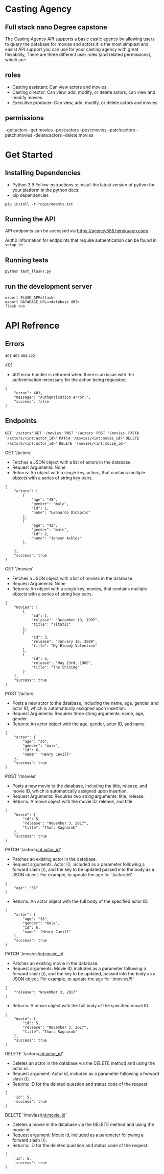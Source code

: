 # Casting Agency

## Full stack nano Degree capstone

The Casting Agency API supports a basic castic agency by allowing users to query the database for movies and actors.it is the most simplest and easist API support you can use for your casting agency with great flexability, There are three different user roles (and related permissions), which are:

## roles

- Casting assistant: Can view actors and movies.
- Casting director: Can view, add, modify, or delete actors; can view and modify movies.
- Executive producer: Can view, add, modify, or delete actors and movies.

## permissions

-get:actors
-get:movies
-post:actors
-post:movies
-patch:actors
-patch:movies
-delete:actors
-delete:movies

# Get Started

## Installing Dependencies

- Python 3.9
  Follow instructions to install the latest version of python for your platform in the python docs.
- pip dependencies

```
pip install -r requirements.txt
```

## Running the API

API endpoints can be accessed via https://agency555.herokuapp.com/

Auth0 information for endpoints that require authentication can be found in `setup.sh`

## Running tests

```
python test_flaskr.py
```

## run the development server

```
export FLASK_APP=flaskr
export DATABASE_URL=<database URI>
flask run

```

# API Refrence

## Errors

`401`
`403`
`404`
`422`

401

- 401 error handler is returned when there is an issue with the authentication necessary for the action being requested.

```
{
	"error": 401,
	"message": "Authentication error.",
	"success": false
}
```

## Endpoints

`GET '/actors'`
`GET '/movies'`
`POST '/actors'`
`POST '/movies'`
`PATCH '/actors/<int:actor_id>'`
`PATCH '/movies/<int:movie_id>'`
`DELETE '/actors/<int:actor_id>'`
`DELETE '/movies/<int:movie_id>'`

GET '/actors'

- Fetches a JSON object with a list of actors in the database.
- Request Arguments: None
- Returns: An object with a single key, actors, that contains multiple objects with a series of string key pairs.

```
{
    "actors": [
        {
            "age": "45",
            "gender": "male",
            "id": 1,
            "name": "Leonardo DiCaprio"
        },
        {
            "age": "42",
            "gender": "male",
            "id": 2,
            "name": "Jensen Ackles"
        },

    ],
    "success": true
}
```

GET '/movies'

- Fetches a JSON object with a list of movies in the database.
- Request Arguments: None
- Returns: An object with a single key, movies, that contains multiple objects with a series of string key pairs.

```
{
    "movies": [
        {
            "id": 1,
            "release": "December 19, 1997",
            "title": "Titatic"
        },
        {
            "id": 3,
            "release": "January 16, 2009",
            "title": "My Bloody Valentine"
        },
        {
            "id": 4,
            "release": "May 23rd, 1980",
            "title": "The Shining"
        }
    ],
    "success": true
}
```

POST '/actors'

- Posts a new actor to the database, including the name, age, gender, and actor ID, which is automatically assigned upon insertion.
- Request Arguments: Requires three string arguments: name, age, gender.
- Returns: An actor object with the age, gender, actor ID, and name.

```
{
    "actor": {
        "age": "36",
        "gender": "male",
        "id": 6,
        "name": "Henry Cavill"
    },
    "success": true
}
```

POST '/movies'

- Posts a new movie to the database, including the title, release, and movie ID, which is automatically assigned upon insertion.
- Request Arguments: Requires two string arguments: title, release.
- Returns: A movie object with the movie ID, release, and title.

```
{
    "movie": {
        "id": 5,
        "release": "November 3, 2017",
        "title": "Thor: Ragnarok"
    },
    "success": true
}
```

PATCH '/actors/<int:actor_id>'

- Patches an existing actor in the database.
- Request arguments: Actor ID, included as a parameter following a forward slash (/), and the key to be updated passed into the body as a JSON object. For example, to update the age for '/actors/6'

```
{
	"age": "36"
}
```

- Returns: An actor object with the full body of the specified actor ID.

```
{
    "actor": {
        "age": "36",
        "gender": "male",
        "id": 6,
        "name": "Henry Cavill"
    },
    "success": true
}
```

PATCH '/movies/<int:movie_id>'

- Patches an existing movie in the database.
- Request arguments: Movie ID, included as a parameter following a forward slash (/), and the key to be updated, passed into the body as a JSON object. For example, to update the age for '/movies/5'

```
{
	"release": "November 3, 2017"
}
```

- Returns: A movie object with the full body of the specified movie ID.

```
{
    "movie": {
        "id": 5,
        "release": "November 3, 2017",
        "title": "Thor: Ragnarok"
    },
    "success": true
}
```

DELETE '/actors/<int:actor_id>'

- Deletes an actor in the database via the DELETE method and using the actor id.
- Request argument: Actor id, included as a parameter following a forward slash (/).
- Returns: ID for the deleted question and status code of the request.

```
{
	'id': 5,
	'success': true
}
```

DELETE '/movies/<int:movie_id>'

- Deletes a movie in the database via the DELETE method and using the movie id.
- Request argument: Movie id, included as a parameter following a forward slash (/).
- Returns: ID for the deleted question and status code of the request.

```
{
	'id': 5,
	'success': true
}
```
